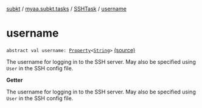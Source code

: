 [subkt](../../index.md) / [myaa.subkt.tasks](../index.md) / [SSHTask](index.md) / [username](./username.md)

# username

`abstract val username: `[`Property`](https://docs.gradle.org/current/javadoc/org/gradle/api/provider/Property.html)`<`[`String`](https://kotlinlang.org/api/latest/jvm/stdlib/kotlin/-string/index.html)`>` [(source)](https://github.com/Myaamori/SubKt/blob/0.1.8/src/main/kotlin/myaa/subkt/tasks/tasks.kt#L1876)

The username for logging in to the SSH server.
May also be specified using `User` in the SSH config file.

**Getter**

The username for logging in to the SSH server.
May also be specified using `User` in the SSH config file.

